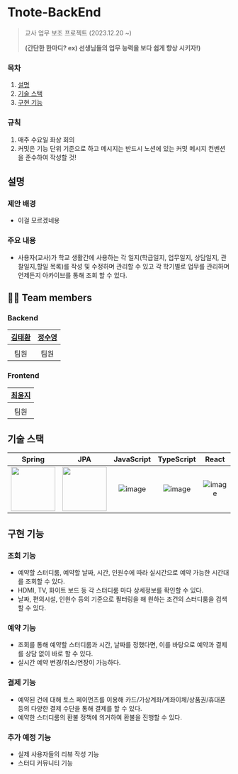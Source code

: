 # Tnote-BackEnd
> 교사 업무 보조 프로젝트 (2023.12.20 ~)
>
> __(간단한 한마디? ex) 선생님들의 업무 능력을 보다 쉽게 향상 시키자!)__

### 목차
1. [설명](#설명)
2. [기술 스택](#기술-스택)
3. [구현 기능](#구현-기능)

### 규칙
1. 매주 수요일 화상 회의
2. 커밋은 기능 단위 기준으로 하고 메시지는 반드시 노션에 있는 커밋 메시지 컨벤션을 준수하여 작성할 것!

## 설명

### 제안 배경
- 이걸 모르겠네용

### 주요 내용
- 사용자(교사)가 학교 생활간에 사용하는 각 일지(학급일지, 업무일지, 상담일지, 관찰일지,할일 목록)를 작성 및 수정하며 관리할 수 있고 각 학기별로 업무를 관리하며 언제든지 아카이브를 통해 조회 할 수 있다. 

## 🧑‍💻 Team members

### Backend
| [김태환](https://github.com/hwan2-99) | [정수영](https://github.com/j9972) |
|:----------------------------------:|:-------------------------------:|
|                                    |                                 |                                                                                                                           |
|                 팀원                 |               팀원                |

### Frontend
| [최윤지](https://github.com/Yoonji23) |
|:------------------------------------:|
|                                      | 
|                  팀원                  |

## 기술 스택
|                                                 Spring                                                 |                                                              JPA                                                               | JavaScript | TypeScript |  React   |
|:------------------------------------------------------------------------------------------------------:|:------------------------------------------------------------------------------------------------------------------------------:| :------: | :------: | :------: |
| <img src="https://cdn.freebiesupply.com/logos/large/2x/spring-3-logo-png-transparent.png" width="100"> | <img src="https://user-images.githubusercontent.com/107420002/226260149-7a74fd61-4da7-42f1-9e3e-cb1a95cd2fc4.png" width="100"> | ![image](https://user-images.githubusercontent.com/107420002/226259666-d69e1b6a-bdd9-4bf9-9308-0783b91d4bf8.png) | ![image](https://user-images.githubusercontent.com/107420002/226259679-041ff46f-c1cf-4e86-b3b9-104fcdf50449.png) | ![image](https://user-images.githubusercontent.com/107420002/226259751-e9bf147c-35ad-491a-8998-0d09da13f6ba.png) |

## 구현 기능
### 조회 기능
- 예약할 스터디룸, 예약할 날짜, 시간, 인원수에 따라 실시간으로 예약 가능한 시간대를 조회할 수 있다.
- HDMI, TV, 화이트 보드 등 각 스터디룸 마다 상세정보를 확인할 수 있다.
- 날짜, 편의시설, 인원수 등의 기준으로 필터링을 해 원하는 조건의 스터디룸을 검색할 수 있다.
### 예약 기능
- 조회를 통해 예약할 스터디룸과 시간, 날짜를 정했다면, 이를 바탕으로 예약과 결제를 상담 없이 바로 할 수 있다.
- 실시간 예약 변경/취소/연장이 가능하다.
### 결제 기능
- 예약된 건에 대해 토스 페이먼츠를 이용해 카드/가상계좌/계좌이체/상품권/휴대폰 등의 다양한 결제 수단을 통해 결제를 할 수 있다.
- 예약한 스터디룸의 환불 정책에 의거하여 환불을 진행할 수 있다.
### 추가 예정 기능
- 실제 사용자들의 리뷰 작성 기능
- 스터디 커뮤니티 기능